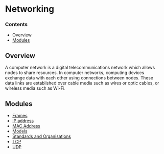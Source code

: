 # Networking
<!--TOC_START-->
### Contents
- [Overview](#overview)
- [Modules](#modules)

<!--TOC_END-->
## Overview
A computer network is a digital telecommunications network which allows nodes to share resources.
In computer networks, computing devices exchange data with each other using connections between nodes.
These data links are established over cable media such as wires or optic cables, or wireless media such as Wi-Fi.
<!--MODULES_START-->
## Modules
- [Frames](./modules/frames)
- [IP address](./modules/ip-address)
- [MAC Address](./modules/mac-address)
- [Models](./modules/models)
- [Standards and Organisations](./modules/standards-and-organisations)
- [TCP](./modules/tcp)
- [UDP](./modules/udp)
<!--MODULES_END-->
